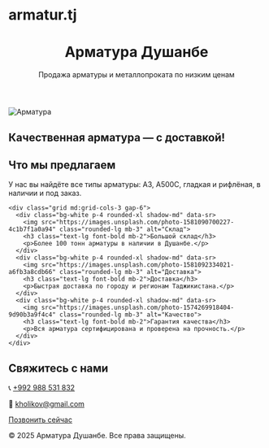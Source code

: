 # armatur.tj
<!DOCTYPE html>
<html lang="ru">
<head>
  <meta charset="UTF-8" />
  <meta name="viewport" content="width=device-width, initial-scale=1.0"/>
  <title>Арматура Душанбе</title>
  <script src="https://cdn.tailwindcss.com"></script>
  <script src="https://unpkg.com/scrollreveal"></script>
</head>
<body class="bg-gray-100 text-gray-800 font-sans">

  <!-- Header -->
  <header class="bg-green-800 text-white p-6 shadow-lg">
    <div class="container mx-auto flex flex-col items-center">
      <h1 class="text-4xl font-bold mb-2">Арматура Душанбе</h1>
      <p class="text-lg">Продажа арматуры и металлопроката по низким ценам</p>
    </div>
  </header>

  <!-- Hero Section -->
  <section class="relative">
    <img src="https://images.unsplash.com/photo-1581091012184-5c46b1747c6c" alt="Арматура" class="w-full h-[400px] object-cover">
    <div class="absolute top-0 left-0 w-full h-full bg-black bg-opacity-50 flex items-center justify-center">
      <h2 class="text-4xl text-white font-bold animate-pulse">Качественная арматура — с доставкой!</h2>
    </div>
  </section>

  <!-- Описание -->
  <section class="py-12 px-6 container mx-auto">
    <h2 class="text-2xl font-semibold mb-4 text-center">Что мы предлагаем</h2>
    <p class="text-center mb-8">У нас вы найдёте все типы арматуры: A3, A500C, гладкая и рифлёная, в наличии и под заказ.</p>

    <div class="grid md:grid-cols-3 gap-6">
      <div class="bg-white p-4 rounded-xl shadow-md" data-sr>
        <img src="https://images.unsplash.com/photo-1581090700227-4c1b7f1a0a94" class="rounded-lg mb-3" alt="Склад">
        <h3 class="text-lg font-bold mb-2">Большой склад</h3>
        <p>Более 100 тонн арматуры в наличии в Душанбе.</p>
      </div>
      <div class="bg-white p-4 rounded-xl shadow-md" data-sr>
        <img src="https://images.unsplash.com/photo-1581092334021-a6fb3a8cdb66" class="rounded-lg mb-3" alt="Доставка">
        <h3 class="text-lg font-bold mb-2">Доставка</h3>
        <p>Быстрая доставка по городу и регионам Таджикистана.</p>
      </div>
      <div class="bg-white p-4 rounded-xl shadow-md" data-sr>
        <img src="https://images.unsplash.com/photo-1574269918404-9d90b3a9f4c4" class="rounded-lg mb-3" alt="Качество">
        <h3 class="text-lg font-bold mb-2">Гарантия качества</h3>
        <p>Вся арматура сертифицирована и проверена на прочность.</p>
      </div>
    </div>
  </section>

  <!-- Контакты -->
  <section class="bg-green-100 py-10 px-6">
    <div class="container mx-auto text-center">
      <h2 class="text-2xl font-semibold mb-4">Свяжитесь с нами</h2>
      <p class="mb-2">📞 <a href="tel:+992988531832" class="text-green-700 font-bold">+992 988 531 832</a></p>
      <p class="mb-6">📧 <a href="mailto:kholikov@gmail.com" class="text-green-700 font-bold">kholikov@gmail.com</a></p>
      <a href="tel:+992988531832" class="bg-green-700 hover:bg-green-800 text-white px-6 py-3 rounded-xl shadow transition">Позвонить сейчас</a>
    </div>
  </section>

  <!-- Footer -->
  <footer class="bg-gray-900 text-white text-center py-6">
    <p>&copy; 2025 Арматура Душанбе. Все права защищены.</p>
  </footer>

  <script>
    ScrollReveal().reveal('[data-sr]', {
      duration: 1000,
      distance: '40px',
      origin: 'bottom',
      easing: 'ease-in-out',
      interval: 200
    });
  </script>
</body>
</html>
